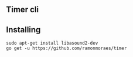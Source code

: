 ## Timer cli

## Installing

```
sudo apt-get install libasound2-dev
go get -u https://github.com/ramonmoraes/timer
```

